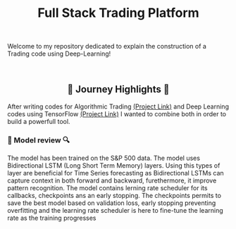 <h1 align="center">Full Stack Trading Platform</h1>

<br>

Welcome to my repository dedicated to explain the construction of a Trading code using Deep-Learning!

<br>

<h2 align="center">🌅 Journey Highlights 🌅</h2>
<p>
After writing codes for Algorithmic Trading <a href="https://github.com/trystan-geoffre/Algorithmic-Trading">(Project Link)</a> and Deep Learning codes using TensorFlow <a href="https://github.com/trystan-geoffre/Deep-Learning-TensorFlow">(Project Link)</a> I wanted to combine both in order to build a powerfull tool. 
  

<h3>💫 Model review 🔍 </h3>
  The model has been trained on the S&P 500 data. The model uses Bidirectional LSTM (Long Short Term Memory) layers. Using this types of layer are beneficial for Time Series forecasting as Bidirectional LSTMs can capture context in both forward and backward, furethermore, it improve pattern recognition. The model contains lerning rate scheduler for its callbacks, checkpoints ans an early stopping. The checkpoints permits to save the best model based on validation loss, early stopping preventing overfitting and the learning rate scheduler is here to fine-tune the learning rate as the training progresses
